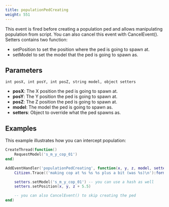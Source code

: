 ```yaml
---
title: populationPedCreating
weight: 551
---
```


This event is fired before creating a population ped and allows manipulating population from script.
You can also cancel this event with CancelEvent().
Setters contains two function:
- setPosition to set the position where the ped is going to spawn at.
- setModel to set the model that the ped is going to spawn as.

Parameters
----------

```
int posX, int posY, int posZ, string model, object setters
```

- **posX**: The X position the ped is going to spawn at.
- **posY**: The Y position the ped is going to spawn at.
- **posZ**: The Z position the ped is going to spawn at.
- **model**: The model the ped is going to spawn as.
- **setters**: Object to override what the ped spawns as.

Examples
--------

This example illustrates how you can intercept population:

```lua
CreateThread(function()
    RequestModel('s_m_y_cop_01')
end)

AddEventHandler('populationPedCreating', function(x, y, z, model, setters)
    Citizen.Trace(('making cop at %s %s %s plus a bit (was %s)\n'):format(tostring(x), tostring(y), tostring(z), tostring(model)))

    setters.setModel('s_m_y_cop_01') -- you can use a hash as well
    setters.setPosition(x, y, z + 5.5)

    -- you can also CancelEvent() to skip creating the ped
end)
```
